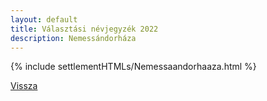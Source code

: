 ```yaml
---
layout: default
title: Választási névjegyzék 2022
description: Nemessándorháza
---
```


{% include settlementHTMLs/Nemessaandorhaaza.html %}

[Vissza](./)